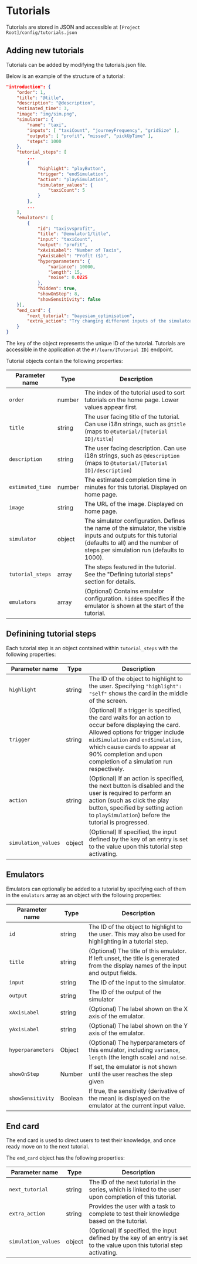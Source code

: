# Tutorials

Tutorials are stored in JSON and accessible at `[Project Root]/config/tutorials.json`

## Adding new tutorials

Tutorials can be added by modifying the tutorials.json file.

Below is an example of the structure of a tutorial:

```json
"introduction": {
    "order": 1,
    "title": "@title",
    "description": "@description",
    "estimated_time": 3,
    "image": "img/sim.png",
    "simulator": {
        "name": "taxi",
        "inputs": [ "taxiCount", "journeyFrequency", "gridSize" ],
        "outputs": [ "profit", "missed", "pickUpTime" ],
        "steps": 1000
    },
    "tutorial_steps": [ 
        ...
        { 
            "highlight": "playButton", 
            "trigger": "endSimulation",
            "action": "playSimulation",
            "simulator_values": {
                "taxiCount": 5
            }
        },
        ... 
    ],
    "emulators": [
        {
            "id": "taxisvsprofit",
            "title": "@emulator1/title",
            "input": "taxiCount",
            "output": "profit",
            "xAxisLabel": "Number of Taxis",
            "yAxisLabel": "Profit ($)",
            "hyperparameters": {
                "variance": 10000,
                "length": 15,
                "noise": 0.0225
            },
            "hidden": true,
            "showOnStep": 8,
            "showSensitivity": false
    }],
    "end_card": {
        "next_tutorial": "bayesian_optimisation",
        "extra_action": "Try changing different inputs of the simulator to see the effect on the outputs."
    }
}
```

The key of the object represents the unique ID of the tutorial. Tutorials are accessible in the application at  the `#!/learn/[Tutorial ID]` endpoint.

Tutorial objects contain the following properties:

| Parameter name | Type   | Description |
| -------------- | ------ | ----------- |
| `order`        | number | The index of the tutorial used to sort tutorials on the home page. Lower values appear first. |
| `title`        | string | The user facing title of the tutorial. Can use i18n strings, such as `@title` (maps to `@tutorial/[Tutorial ID]/title`) |
| `description`  | string | The user facing description. Can use i18n strings, such as `@description` (maps to `@tutorial/[Tutorial ID]/description`) |
| `estimated_time`| number | The estimated completion time in minutes for this tutorial. Displayed on home page. |
| `image`        | string | The URL of the image. Displayed on home page. |
| `simulator`    | object | The simulator configuration. Defines the name of the simulator, the visible inputs and outputs for this tutorial (defaults to all) and the number of steps per simulation run (defaults to 1000). |
| `tutorial_steps`| array | The steps featured in the tutorial. See the "Defining tutorial steps" section for details. |
| `emulators`    | array | (Optional) Contains emulator configuration. `hidden` specifies if the emulator is shown at the start of the tutorial. |


## Definining tutorial steps

Each tutorial step is an object contained within `tutorial_steps` with the following properties:

| Parameter name | Type   | Description |
| -------------- | ------ | ----------- |
| `highlight`    | string | The ID of the object to highlight to the user. Specifying `"highlight": "self"` shows the card in the middle of the screen. |
| `trigger`      | string | (Optional) If a trigger is specified, the card waits for an action to occur before displaying the card. Allowed options for trigger include `midSimulation` and `endSimulation`, which cause cards to appear at 90% completion and upon completion of a simulation run respectively. |
| `action`       | string | (Optional) If an action is specified, the next button is disabled and the user is required to perform an action (such as click the play button, specified by setting action to `playSimulation`) before the tutorial is progressed. |
| `simulation_values`| object | (Optional) If specified, the input defined by the key of an entry is set to the value upon this tutorial step activating. |


## Emulators

Emulators can optionally be added to a tutorial by specifying each of them in the `emulators` array as an object with the following properties:

| Parameter name | Type   | Description |
| -------------- | ------ | ----------- |
| `id`           | string | The ID of the object to highlight to the user. This may also be used for highlighting in a tutorial step. |
| `title`      | string | (Optional) The title of this emulator. If left unset, the title is generated from the display names of the input and output fields. |
| `input`       | string | The ID of the input to the simulator. |
| `output`| string | The ID of the output of the simulator |
| `xAxisLabel`       | string | (Optional) The label shown on the X axis of the emulator. |
| `yAxisLabel`       | string | (Optional) The label shown on the Y axis of the emulator. |
| `hyperparameters` | Object | (Optional) The hyperparameters of this emulator, including `variance`, `length` (the length scale) and `noise`. |
| `showOnStep` | Number | If set, the emulator is not shown until the user reaches the step given |
| `showSensitivity` | Boolean | If true, the sensitivity (derivative of the mean) is displayed on the emulator at the current input value. |


## End card

The end card is used to direct users to test their knowledge, and once ready move on to the next tutorial.

The `end_card` object has the following properties: 

| Parameter name | Type   | Description |
| -------------- | ------ | ----------- |
| `next_tutorial`| string | The ID of the next tutorial in the series, which is linked to the user upon completion of this tutorial. |
| `extra_action` | string | Provides the user with a task to complete to test their knowledge based on the tutorial. |
| `simulation_values`| object | (Optional) If specified, the input defined by the key of an entry is set to the value upon this tutorial step activating. |